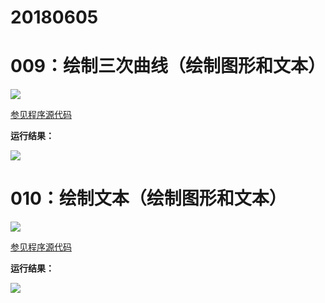 # 20180605

# 009：绘制三次曲线（绘制图形和文本）

<img src="http://image.renkaigis.com/keepcoding/2018060501.png">

<a href="https://github.com/renkaigis/KeepCoding/tree/master/2018/06/05" target="_blank">参见程序源代码</a>

**运行结果：**

<img src="http://image.renkaigis.com/keepcoding/2018060502.png">

# 010：绘制文本（绘制图形和文本）

<img src="http://image.renkaigis.com/keepcoding/2018060503.png">

<a href="https://github.com/renkaigis/KeepCoding/tree/master/2018/06/05" target="_blank">参见程序源代码</a>

**运行结果：**

<img src="http://image.renkaigis.com/keepcoding/2018060504.png">